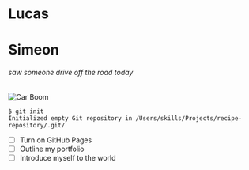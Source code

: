 # Lucas
# Simeon
###### saw someone drive off the road today

![Car Boom](https://media3.giphy.com/media/XAi5FduNnb1FDrVk5V/giphy.gif?cid=ecf05e47g5n2cmma8161hek1pgrnpscst88epoiqowdo0h24&rid=giphy.gif&ct=g)
```
$ git init
Initialized empty Git repository in /Users/skills/Projects/recipe-repository/.git/
```
- [ ] Turn on GitHub Pages
- [ ] Outline my portfolio
- [ ] Introduce myself to the world
